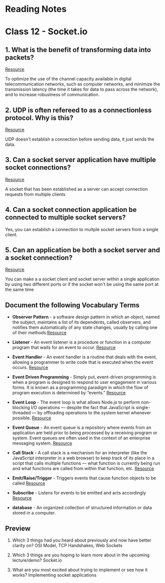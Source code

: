 
# Reading Notes

# Class 12 - Socket.io

## 1. What is the benefit of transforming data into packets?

[Resource](https://en.wikipedia.org/wiki/Packet_switching#:~:text=Packet%20switching%20is%20used%20to,to%20increase%20robustness%20of%20communication.)

To optimize the use of the channel capacity available in digital telecommunication networks, such as computer networks, and minimize the transmission latency (the time it takes for data to pass across the network), and to increase robustness of communication.


## 2. UDP is often refereed to as a connectionless protocol. Why is this?

[Resource](https://en.wikibooks.org/wiki/Communication_Networks/TCP_and_UDP_Protocols/UDP)

UDP doesn't establish a connection before sending data, it just sends the data.

## 3. Can a socket server application have multiple socket connections?

[Resource](https://www.gnu.org/software/libc/manual/html_node/Accepting-Connections.html)

A socket that has been established as a server can accept connection requests from multiple clients

## 4. Can a socket connection application be connected to multiple socket servers?

Yes, you can establish a connection to multple socket servers from a single client.

## 5. Can an application be both a socket server and a socket connection?

[Resource](https://www.quora.com/Can-you-make-a-client-socket-and-a-server-socket-in-one)

You can make a a socket client and socket server within a single application by using two different ports or if the socket won't be using the same port at the same time


## Document the following Vocabulary Terms

- **Observer Pattern** - a software design pattern in which an object, named the subject, maintains a list of its dependents, called observers, and notifies them automatically of any state changes, usually by calling one of their methods.[Resource](https://en.wikipedia.org/wiki/Observer_pattern)

- **Listener** - An event listener is a procedure or function in a computer program that waits for an event to occur. [Resource](https://www.computerhope.com/jargon/e/event-listener.htm#:~:text=An%20event%20listener%20is%20a,for%20an%20event%20to%20occur.&text=The%20listener%20is%20programmed%20to,specific%20to%20Java%20and%20JavaScript.)

- **Event Handler** - An event handler is a routine that deals with the event, allowing a programmer to write code that is executed when the event occurs. [Resource](https://www.computerhope.com/jargon/e/event.htm)

- **Event Driven Programming** - Simply put, event-driven programming is when a program is designed to respond to user engagement in various forms. It is known as a programming paradigm in which the flow of program execution is determined by “events.” [Resource](https://www.edgetechacademy.edu/node-js/event-driven-programming/)

- **Event Loop** - The event loop is what allows Node.js to perform non-blocking I/O operations — despite the fact that JavaScript is single-threaded — by offloading operations to the system kernel whenever possible. [Resource](https://nodejs.org/en/docs/guides/event-loop-timers-and-nexttick/)

- **Event Queue** - An event queue is a repository where events from an application are held prior to being processed by a receiving program or system. Event queues are often used in the context of an enterprise messaging system. [Resource](https://www.techopedia.com/definition/24963/event-queue)

- **Call Stack** - A call stack is a mechanism for an interpreter (like the JavaScript interpreter in a web browser) to keep track of its place in a script that calls multiple functions — what function is currently being run and what functions are called from within that function, etc. [Resource](https://developer.mozilla.org/en-US/docs/Glossary/Call_stack)

- **Emit/Raise/Trigger** - Triggers events that cause function objects to be called [Resource](https://stackabuse.com/handling-events-in-node-js-with-evenemitter/)

- **Subscribe** - Listens for events to be emitted and acts accordingly [Resource](https://stackabuse.com/handling-events-in-node-js-with-evenemitter/)

- **database** - An organized collection of structured information or data stored in a computer.

## Preview

1. Which 3 things had you heard about previously and now have better clarity on? OSI Model, TCP Handshakes, Web Sockets

2. Which 3 things are you hoping to learn more about in the upcoming lecture/demo? Socket.io

3. What are you most excited about trying to implement or see how it works? Implementing socket applications


